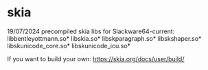 # skia

19/07/2024 precompiled skia libs for Slackware64-current: libbentleyottmann.so* libskia.so* libskparagraph.so* libskshaper.so* libskunicode_core.so* libskunicode_icu.so*


If you want to build your own: https://skia.org/docs/user/build/

